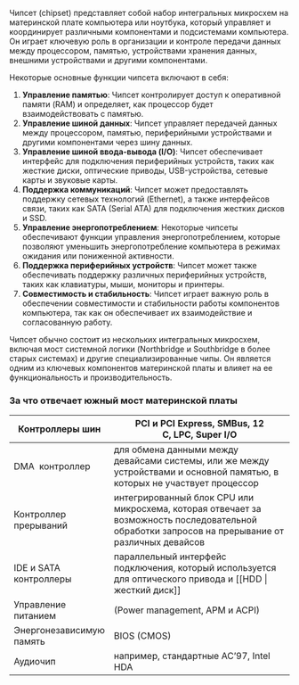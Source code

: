 Чипсет (chipset) представляет собой набор интегральных микросхем на материнской плате компьютера или ноутбука, который управляет и координирует различными компонентами и подсистемами компьютера. Он играет ключевую роль в организации и контроле передачи данных между процессором, памятью, устройствами хранения данных, внешними устройствами и другими компонентами.

Некоторые основные функции чипсета включают в себя:

1. **Управление памятью**: Чипсет контролирует доступ к оперативной памяти (RAM) и определяет, как процессор будет взаимодействовать с памятью.
2. **Управление шиной данных**: Чипсет управляет передачей данных между процессором, памятью, периферийными устройствами и другими компонентами через шину данных.
3. **Управление шиной ввода-вывода (I/O)**: Чипсет обеспечивает интерфейс для подключения периферийных устройств, таких как жесткие диски, оптические приводы, USB-устройства, сетевые карты и звуковые карты.
4. **Поддержка коммуникаций**: Чипсет может предоставлять поддержку сетевых технологий (Ethernet), а также интерфейсов связи, таких как SATA (Serial ATA) для подключения жестких дисков и SSD.
5. **Управление энергопотреблением**: Некоторые чипсеты обеспечивают функции управления энергопотреблением, которые позволяют уменьшить энергопотребление компьютера в режимах ожидания или пониженной активности.
6. **Поддержка периферийных устройств**: Чипсет может также обеспечивать поддержку различных периферийных устройств, таких как клавиатуры, мыши, мониторы и принтеры.
7. **Совместимость и стабильность**: Чипсет играет важную роль в обеспечении совместимости и стабильности работы компонентов компьютера, так как он обеспечивает их взаимодействие и согласованную работу.

Чипсет обычно состоит из нескольких интегральных микросхем, включая мост системной логики (Northbridge и Southbridge в более старых системах) и другие специализированные чипы. Он является одним из ключевых компонентов материнской платы и влияет на ее функциональность и производительность.


### За что отвечает южный мост материнской платы

| Контроллеры шин          | PCI и PCI Express, SMBus, 12 C, LPC, Super I/O                                                                                                   |
| ------------------------ | ------------------------------------------------------------------------------------------------------------------------------------------------ |
| DMA  контроллер          | для обмена данными между девайсами системы, или же между устройствами и основной памятью, в которых не участвует процессор                       |
| Контроллер прерываний    | интегрированный блок CPU или микросхема, которая отвечает за возможность последовательной обработки запросов на прерывание от различных девайсов |
| IDE и SATA контроллеры   | параллельный интерфейс подключения, который используется для оптического привода и [[HDD \| жесткий диск]]                                       |
| Управление питанием      | (Power management, APM и ACPI)                                                                                                                   |
| Энергонезависимую память | BIOS (CMOS)                                                                                                                                      |
| Аудиочип                 | например, стандартные AC’97, Intel HDA                                                                                                           |
